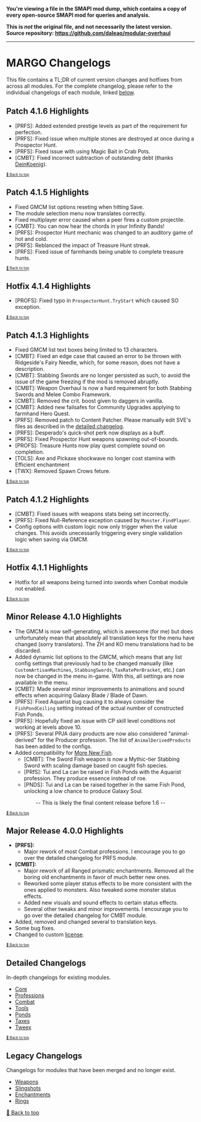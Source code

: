 **You're viewing a file in the SMAPI mod dump, which contains a copy of every open-source SMAPI mod
for queries and analysis.**

**This is _not_ the original file, and not necessarily the latest version.**  
**Source repository: https://github.com/daleao/modular-overhaul**

----

# MARGO Changelogs

This file contains a TL;DR of current version changes and hotfixes from across all modules. For the complete changelog, please refer to the individual changelogs of each module, linked [below](#detailed-changelogs).

## Patch 4.1.6 Highlights

* [PRFS]: Added extended prestige levels as part of the requirement for perfection.
* [PRFS]: Fixed issue when multiple stones are destroyed at once during a Prospector Hunt.
* [PRFS]: Fixed issue with using Magic Bait in Crab Pots.
* [CMBT]: Fixed incorrect subtraction of outstanding debt (thanks [DeinKoenig](https://github.com/DeinKoenig)).

<sup><sup>[🔼 Back to top](#margo-changelogs)</sup></sup>

## Patch 4.1.5 Highlights

* Fixed GMCM list options reseting when hitting Save.
* The module selection menu now translates correctly.
* Fixed multiplayer error caused when a peer fires a custom projectile.
* [CMBT]: You can now hear the chords in your Infinity Bands!
* [PRFS]: Prospector Hunt mechanic was changed to an auditory game of hot and cold.
* [PRFS]: Reblanced the impact of Treasure Hunt streak.
* [PRFS]: Fixed issue of farmhands being unable to complete treasure hunts.

<sup><sup>[🔼 Back to top](#margo-changelogs)</sup></sup>

## Hotfix 4.1.4 Highlights

* [PROFS]: Fixed typo in `ProspectorHunt.TryStart` which caused SO exception.

<sup><sup>[🔼 Back to top](#margo-changelogs)</sup></sup>

## Patch 4.1.3 Highlights

* Fixed GMCM list text boxes being limited to 13 characters.
* [CMBT]: Fixed an edge case that caused an error to be thrown with Ridgeside's Fairy Needle, which, for some reason, does not have a description.
* [CMBT]: Stabbing Swords are no longer persisted as such, to avoid the issue of the game freezing if the mod is removed abruptly.
* [CMBT]: Weapon Overhaul is now a hard requirement for both Stabbing Swords and Melee Combo Framework.
* [CMBT]: Removed the crit. boost given to daggers in vanilla.
* [CMBT]: Added new failsafes for Community Upgrades applying to farmhand Hero Quest.
* [PRFS]: Removed patch to Content Patcher. Please manually edit SVE's files as described in the [detailed changelog](Modules/Professions/CHANGELOG.md).
* [PRFS]: Desperado's quick-shot perk now displays as a buff.
* [PRFS]: Fixed Prospector Hunt weapons spawning out-of-bounds.
* [PROFS]: Treasure Hunts now play quest complete sound on completion.
* [TOLS]: Axe and Pickaxe shockwave no longer cost stamina with Efficient enchantment
* [TWX]: Removed Spawn Crows feture.

<sup><sup>[🔼 Back to top](#margo-changelogs)</sup></sup>

## Patch 4.1.2 Highlights

* [CMBT]: Fixed issues with weapons stats being set incorrectly.
* [PRFS]: Fixed Null-Reference exception caused by `Monster.FindPlayer`.
* Config options with custom logic now only trigger when the value changes. This avoids unecessarily triggering every single validation logic when saving via GMCM.

<sup><sup>[🔼 Back to top](#margo-changelogs)</sup></sup>

## Hotfix 4.1.1 Highlights

* Hotfix for all weapons being turned into swords when Combat module not enabled.

<sup><sup>[🔼 Back to top](#margo-changelogs)</sup></sup>

## Minor Release 4.1.0 Highlights

* The GMCM is now self-generating, which is awesome (for me) but does unfortunately mean that absolutely all translation keys for the menu have changed (sorry translators). The ZH and KO menu translations had to be discarded.
* Added dynamic list options to the GMCM, which means that any list config settings that previously had to be changed manually (like `CustomArtisanMachines`, `StabbingSwords`, `TaxRatePerBracket`, etc.) can now be changed in the menu in-game. With this, all settings are now available in the menu.
* [CMBT]: Made several minor improvements to animations and sound effects when acquiring Galaxy Blade / Blade of Dawn.
* [PRFS]: Fixed Aquarist bug causing it to always consider the `FishPondCeiling` setting instead of the actual number of constructed Fish Ponds.
* [PRFS]: Hopefully fixed an issue with CP skill level conditions not working at levels above 10.
* [PRFS]: Several PPJA dairy products are now also considered "animal-derived" for the Producer profession. The list of `AnimalDerivedProducts` has been added to the configs.
* Added compatibility for [More New Fish](https://www.nexusmods.com/stardewvalley/mods/3578).
    * [CMBT]: The Sword Fish weapon is now a Mythic-tier Stabbing Sword with scaling damage based on caught fish species.
    * [PRfS]: Tui and La can be raised in Fish Ponds with the Aquarist profession. They produce essence instead of roe.
    * [PNDS]: Tui and La can be raised together in the same Fish Pond, unlocking a low chance to produce Galaxy Soul.

<div align="center">-- This is likely the final content release before 1.6 --</div>

<sup><sup>[🔼 Back to top](#margo-changelogs)</sup></sup>

## Major Release 4.0.0 Highlights

* **[PRFS]:**
    * Major rework of most Combat professions. I encourage you to go over the detailed changelog for PRFS module.
* **[CMBT]:**
    * Major rework of all Ranged prismatic enchantments. Removed all the boring old enchantments in favor of much better new ones.
    * Reworked some player status effects to be more consistent with the ones applied to monsters. Also tweaked some monster status effects.
    * Added new visuals and sound effects to certain status effects.
    * Several other tweaks and minor improvements. I encourage you to go over the detailed changelog for CMBT module.
* Added, removed and changed several to translation keys.
* Some bug fixes.
* Changed to custom [license](LICENSE).

<sup><sup>[🔼 Back to top](#margo-changelogs)</sup></sup>

## Detailed Changelogs

In-depth changelogs for existing modules.

* [Core](Modules/Core/CHANGELOG.md)
* [Professions](Modules/Professions/CHANGELOG.md)
* [Combat](Modules/Combat/CHANGELOG.md)
* [Tools](Modules/Tools/CHANGELOG.md)
* [Ponds](Modules/Ponds/CHANGELOG.md)
* [Taxes](Modules/Taxes/CHANGELOG.md)
* [Tweex](Modules/Tweex/CHANGELOG.md)

<sup><sup>[🔼 Back to top](#margo-changelogs)</sup></sup>

## Legacy Changelogs

Changelogs for modules that have been merged and no longer exist.

* [Weapons](Modules/Combat/resources/legacy/CHANGELOG_WPNZ.md)
* [Slingshots](Modules/Combat/resources/legacy/CHANGELOG_SLNGS.md)
* [Enchantments](Modules/Combat/resources/legacy/CHANGELOG_ENCH.md)
* [Rings](Modules/Combat/resources/legacy/CHANGELOG_RNGS.md)

[🔼 Back to top](#margo-changelogs)